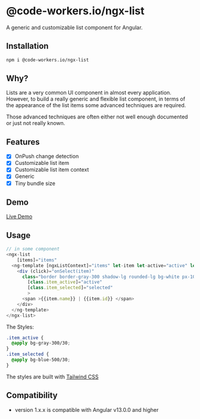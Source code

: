 # @code-workers.io/ngx-list

A generic and customizable list component for Angular.
## Installation
```bash
npm i @code-workers.io/ngx-list
```

## Why?

Lists are a very common UI component in almost every application. However,
to build a really generic and flexible list component, in terms of the appearance of
the list items some advanced techniques are required. 

Those advanced techniques are often either not well enough documented or just not really known. 

## Features

- [x] OnPush change detection
- [x] Customizable list item
- [x] Customizable list item context
- [x] Generic
- [x] Tiny bundle size

## Demo
[Live Demo](https://angular-ivy-dtje4y.stackblitz.io)


## Usage

```typescript
// in some component
<ngx-list
    [items]="items"
  <ng-template [ngxListContext]="items" let-item let-active="active" let-selected="selected">
    <div (click)="onSelect(item)"
      class="border border-gray-300 shadow-lg rounded-lg bg-white px-10 py-8 mb-4"
        [class.item_active]="active"
        [class.item_selected]="selected"
        >
      <span >{{item.name}} | {{item.id}} </span>
    </div>
  </ng-template>
</ngx-list>


```


The Styles:

```scss
.item_active {
  @apply bg-gray-300/30;
}
.item_selected {
  @apply bg-blue-500/30;
}
```
The styles are built with [Tailwind CSS](https://tailwindcss.com/)
## Compatibility

- version 1.x.x is compatible with Angular v13.0.0 and higher

